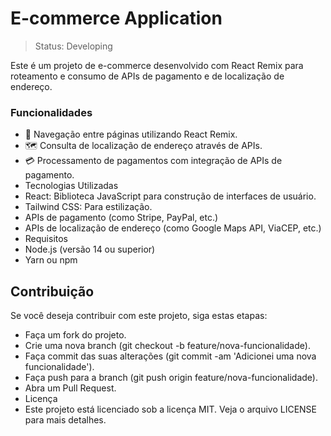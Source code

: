 # E-commerce Application

> Status: Developing

Este é um projeto de e-commerce desenvolvido com React Remix para roteamento e consumo de APIs de pagamento e de localização de endereço.

### Funcionalidades

+ 🚀 Navegação entre páginas utilizando React Remix.
+ 🗺️ Consulta de localização de endereço através de APIs.
+ 💳 Processamento de pagamentos com integração de APIs de pagamento.
+ Tecnologias Utilizadas
+ React: Biblioteca JavaScript para construção de interfaces de usuário.
+ Tailwind CSS: Para estilização.
+ APIs de pagamento (como Stripe, PayPal, etc.)
+ APIs de localização de endereço (como Google Maps API, ViaCEP, etc.)
+ Requisitos
+ Node.js (versão 14 ou superior)
+ Yarn ou npm

## Contribuição
Se você deseja contribuir com este projeto, siga estas etapas:

+ Faça um fork do projeto.
+ Crie uma nova branch (git checkout -b feature/nova-funcionalidade).
+ Faça commit das suas alterações (git commit -am 'Adicionei uma nova funcionalidade').
+ Faça push para a branch (git push origin feature/nova-funcionalidade).
+ Abra um Pull Request.
+ Licença
+ Este projeto está licenciado sob a licença MIT. Veja o arquivo LICENSE para mais detalhes.